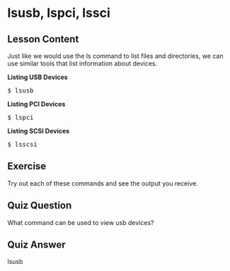 # lsusb, lspci, lssci

## Lesson Content

Just like we would use the ls command to list files and directories, we can use similar tools that list information about devices.

<b>Listing USB Devices</b>

<pre>$ lsusb </pre>

<b>Listing PCI Devices</b>

<pre>$ lspci </pre>

<b>Listing SCSI Devices</b>

<pre>$ lsscsi </pre>

## Exercise

Try out each of these commands and see the output you receive.

## Quiz Question

What command can be used to view usb devices?

## Quiz Answer

lsusb
